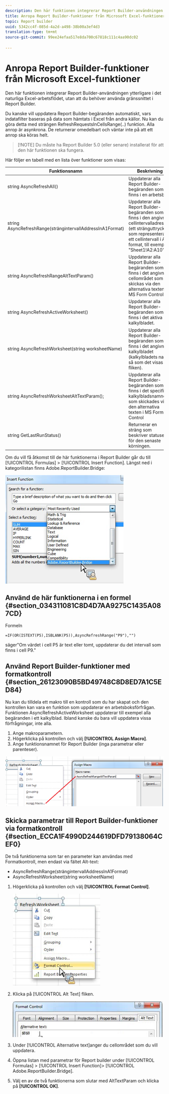 ```yaml
---
description: Den här funktionen integrerar Report Builder-användningen ytterligare i det naturliga Excel-arbetsflödet, utan att du behöver använda gränssnittet i Report Builder.
title: Anropa Report Builder-funktioner från Microsoft Excel-funktioner
topic: Report builder
uuid: 5342cc4f-085d-4a2d-a498-38b00a3ef4d3
translation-type: tm+mt
source-git-commit: 99ee24efaa517e8da700c67818c111c4aa90dc02

---
```



# Anropa Report Builder-funktioner från Microsoft Excel-funktioner

Den här funktionen integrerar Report Builder-användningen ytterligare i det naturliga Excel-arbetsflödet, utan att du behöver använda gränssnittet i Report Builder.

Du kanske vill uppdatera Report Builder-begäranden automatiskt, vars indatafilter baseras på data som hämtats i Excel från andra källor. Nu kan du göra detta med strängen RefreshRequestsInCellsRange(..) funktion. Alla anrop är asynkrona. De returnerar omedelbart och väntar inte på att ett anrop ska köras helt.

> [!NOTE] Du måste ha Report Builder 5.0 (eller senare) installerat för att den här funktionen ska fungera.

Här följer en tabell med en lista över funktioner som visas:

| Funktionsnamn | Beskrivning |
|---|---|
| string AsyncRefreshAll() | Uppdaterar alla Report Builder-begäranden som finns i en arbetsbok. |
| string AsyncRefreshRange(strängintervallAddressInA1Format) | Uppdaterar alla Report Builder-begäranden som finns i den angivna cellintervalladressen (ett stränguttryck som representerar ett cellintervall i A1-format, till exempel &quot;Sheet1!A2:A10&quot;). |
| string AsyncRefreshRangeAltTextParam() | Uppdaterar alla Report Builder-begäranden som finns i det angivna cellområdet som skickas via den alternativa texten i MS Form Control. |
| string AsyncRefreshActiveWorksheet() | Uppdaterar alla Report Builder-begäranden som finns i det aktiva kalkylbladet. |
| string AsyncRefreshWorksheet(string worksheetName) | Uppdaterar alla Report Builder-begäranden som finns i det angivna kalkylbladet (kalkylbladets namn så som det visas på fliken). |
| string AsyncRefreshWorksheetAltTextParam(); | Uppdaterar alla Report Builder-begäranden som finns i det specifika kalkylbladsnamnet som skickades via den alternativa texten i MS Form Control |
| string GetLastRunStatus() | Returnerar en sträng som beskriver statusen för den senaste körningen. |

Om du vill få åtkomst till de här funktionerna i Report Builder går du till [!UICONTROL Formulas] > [!UICONTROL Insert Function]. Längst ned i kategorilistan finns Adobe.ReportBuilder.Bridge:

![](assets/arb_functions.png)

## Använd de här funktionerna i en formel {#section_034311081C8D4D7AA9275C1435A087CD}

Formeln

```
=IF(OR(ISTEXT(P5),ISBLANK(P5)),AsyncRefreshRange("P9"),"")
```

säger&quot;Om värdet i cell P5 är text eller tomt, uppdaterar du det intervall som finns i cell P9.&quot;

## Använd Report Builder-funktioner med formatkontroll {#section_26123090B5BD49748C8D8ED7A1C5ED84}

Nu kan du tilldela ett makro till en kontroll som du har skapat och den kontrollen kan vara en funktion som uppdaterar en arbetsboksförfrågan. Funktionen AsyncRefreshActiveWorksheet uppdaterar till exempel alla begäranden i ett kalkylblad. Ibland kanske du bara vill uppdatera vissa förfrågningar, inte alla.

1. Ange makroparametern.
1. Högerklicka på kontrollen och välj **[!UICONTROL Assign Macro]**.
1. Ange funktionsnamnet för Report Builder (inga parametrar eller parenteser).

![](assets/assign_macro.png)

## Skicka parametrar till Report Builder-funktioner via formatkontroll {#section_ECCA1F4990D244619DFD79138064CEF0}

De två funktionerna som tar en parameter kan användas med Formatkontroll, men endast via fältet Alt-text:

* AsyncRefreshRange(strängintervallAddressInA1Format)
* AsyncRefreshWorksheet(string worksheetName)

1. Högerklicka på kontrollen och välj **[!UICONTROL Format Control]**.

   ![](assets/format_control.png)

1. Klicka på [!UICONTROL Alt Text] fliken.

   ![](assets/alt_text.png)

1. Under [!UICONTROL Alternative text]anger du cellområdet som du vill uppdatera.
1. Öppna listan med parametrar för Report builder under [!UICONTROL Formulas] > [!UICONTROL Insert Function]> [!UICONTROL Adobe.ReportBuilder.Bridge].

1. Välj en av de två funktionerna som slutar med AltTextParam och klicka på **[!UICONTROL OK]**.

